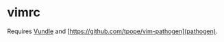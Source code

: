 # vimrc
Requires [Vundle](https://github.com/VundleVim/Vundle.vim) and [https://github.com/tpope/vim-pathogen](pathogen).
